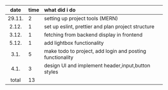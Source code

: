|  date  | time | what did i do                                             |
| :----: | :--- | :-------------------------------------------------------- |
| 29.11. | 2    | setting up project tools (MERN)                           |
| 2.12.  | 1    | set up eslint, prettier and plan project structure        |
| 3.12.  | 1    | fetching from backend display in frontend                 |
| 5.12.  | 1    | add lightbox functionality                                |
|  3.1.  | 5    | make todo to project, add login and posting functionality |
|  4.1.  | 3    | design UI and implement header,input,button styles        |
| total  | 13   |                                                           |
